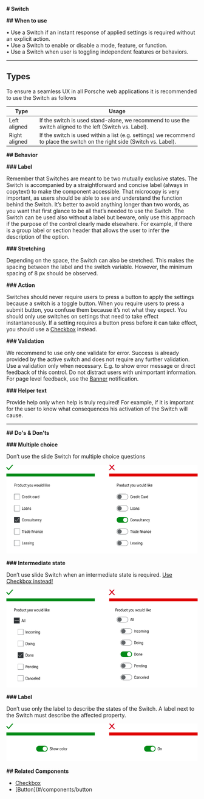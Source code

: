 **# Switch**

**## When to use**

• Use a Switch if an instant response of applied settings is required without an explicit action.  
• Use a Switch to enable or disable a mode, feature, or function.  
• Use a Switch when user is toggling independent features or behaviors.

---

## Types

To ensure a seamless UX in all Porsche web applications it is recommended to use the Switch as follows

| Type | Usage |
|----|----|
| Left aligned | If the switch is used stand-alone, we recommend to use the switch aligned to the left (Switch vs. Label). |
| Right aligned | If the switch is used within a list (e.g. settings) we recommend to place the switch on the right side (Switch vs. Label). |


**## Behavior**

**### Label**

Remember that Switches are meant to be two mutually exclusive states. The Switch is accompanied by a straightforward and concise label (always in copytext) to make the component accessible. That microcopy is very important, as users should be able to see and understand the function behind the Switch. It’s better to avoid anything longer than two words, as you want that first glance to be all that’s needed to use the Switch. The Switch can be used also without a label but beware, only use this approach if the purpose of the control clearly made elsewhere. For example, if there is a group label or section header that allows the user to infer the description of the option.

**### Stretching**

Depending on the space, the Switch can also be stretched. This makes the spacing between the label and the switch variable. However, the minimum spacing of 8 px should be observed.

**### Action**

Switches should never require users to press a button to apply the settings because a switch is a toggle button. When you require users to press a submit button, you confuse them because it’s not what they expect. You should only use switches on settings that need to take effect instantaneously. If a setting requires a button press before it can take effect, you should use a [Checkbox](#/components/checkbox-wrapper) instead.

**### Validation**

We recommend to use only one validate for error. Success is already provided by the active switch and does not require any further validation. Use a validation only when necessary. E.g. to show error message or direct feedback of this control. Do not distract users with unimportant information. For page level feedback, use the [Banner](#/components/banner) notification.


**### Helper text** 

Provide help only when help is truly required! For example, if it is important for the user to know what consequences his activation of the Switch will cause.


---

**## Do's & Don'ts**

**### Multiple choice**

Don’t use the slide Switch for multiple choice questions

![Multiple choice questions](./assets/switch-multiple_choice.png)

**### Intermediate state**

Don’t use slide Switch when an intermediate state is required. [Use Checkbox instead!](#/components/checkbox-wrapper)

![Intermediate state](./assets/switch-intermediate-state.png)

**### Label**

Don’t use only the label to describe the states of the Switch. A label next to the Switch must describe the affected property.

![Switch Label](./assets/switch-label.png)


**## Related Components**

- [Checkbox](#/components/checkbox)
- [Button](#/components/button